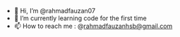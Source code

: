 - 👋 Hi, I’m @rahmadfauzan07
- 🌱 I’m currently learning code for the first time
- 📫 How to reach me : @rahmadfauzanhsb@gmail.com


<!---
rahmadfauzan07/rahmadfauzan07 is a ✨ special ✨ repository because its `README.md` (this file) appears on your GitHub profile.
You can click the Preview link to take a look at your changes.
--->
